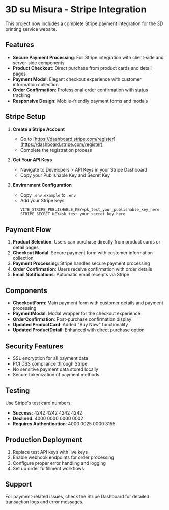 # 3D su Misura - Stripe Integration

This project now includes a complete Stripe payment integration for the 3D printing service website.

## Features

- **Secure Payment Processing**: Full Stripe integration with client-side and server-side components
- **Product Checkout**: Direct purchase from product cards and detail pages
- **Payment Modal**: Elegant checkout experience with customer information collection
- **Order Confirmation**: Professional order confirmation with status tracking
- **Responsive Design**: Mobile-friendly payment forms and modals

## Stripe Setup

1. **Create a Stripe Account**
   - Go to [https://dashboard.stripe.com/register](https://dashboard.stripe.com/register)
   - Complete the registration process

2. **Get Your API Keys**
   - Navigate to Developers > API Keys in your Stripe Dashboard
   - Copy your Publishable Key and Secret Key

3. **Environment Configuration**
   - Copy `.env.example` to `.env`
   - Add your Stripe keys:
     ```
     VITE_STRIPE_PUBLISHABLE_KEY=pk_test_your_publishable_key_here
     STRIPE_SECRET_KEY=sk_test_your_secret_key_here
     ```

## Payment Flow

1. **Product Selection**: Users can purchase directly from product cards or detail pages
2. **Checkout Modal**: Secure payment form with customer information collection
3. **Payment Processing**: Stripe handles secure payment processing
4. **Order Confirmation**: Users receive confirmation with order details
5. **Email Notifications**: Automatic email receipts via Stripe

## Components

- **CheckoutForm**: Main payment form with customer details and payment processing
- **PaymentModal**: Modal wrapper for the checkout experience
- **OrderConfirmation**: Post-purchase confirmation display
- **Updated ProductCard**: Added "Buy Now" functionality
- **Updated ProductDetail**: Enhanced with direct purchase option

## Security Features

- SSL encryption for all payment data
- PCI DSS compliance through Stripe
- No sensitive payment data stored locally
- Secure tokenization of payment methods

## Testing

Use Stripe's test card numbers:
- **Success**: 4242 4242 4242 4242
- **Declined**: 4000 0000 0000 0002
- **Requires Authentication**: 4000 0025 0000 3155

## Production Deployment

1. Replace test API keys with live keys
2. Enable webhook endpoints for order processing
3. Configure proper error handling and logging
4. Set up order fulfillment workflows

## Support

For payment-related issues, check the Stripe Dashboard for detailed transaction logs and error messages.